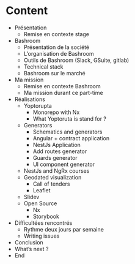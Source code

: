 # Content

- Présentation
  - Remise en contexte stage
- Bashroom
  - Présentation de la société
  - L’organisation de Bashroom
  - Outils de Bashroom (Slack, GSuite, gitlab)
  - Technical stack
  - Bashroom sur le marché
- Ma mission
  - Remise en contexte Bashroom
  - Ma mission durant ce part-time
- Réalisations
  - Yoptorupta
    - Monorepo with Nx
    - What Yoptoruta is stand for ?
  - Generators
    - Schematics and generators
    - Angular + contract application
    - NestJs Application
    - Add routes generator
    - Guards generator
    - UI component generator
  - NestJs and NgRx courses
  - Geodated visualization
    - Call of tenders
    - Leaflet
  - Slidev
  - Open Source
    - Nx
    - Storybook
- Difficultées rencontrés
  - Rythme deux jours par semaine
  - Writing issues
- Conclusion
- What’s next ?
- End
